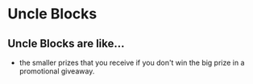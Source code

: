 # Uncle Blocks
## Uncle Blocks are like...

* the smaller prizes that you receive if you don't win the big prize in a promotional giveaway.
